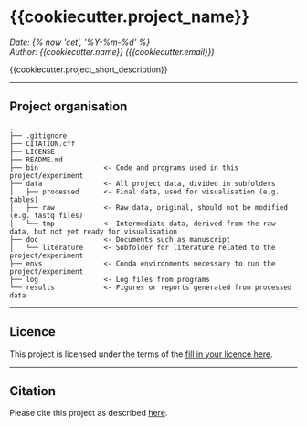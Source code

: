 # {{cookiecutter.project_name}}

_Date: {% now 'cet', '%Y-%m-%d' %}_  
_Author: {{cookiecutter.name}} ({{cookiecutter.email}})_

{{cookiecutter.project_short_description}}

---

## Project organisation

```
.
├── .gitignore
├── CITATION.cff
├── LICENSE
├── README.md
├── bin                <- Code and programs used in this project/experiment
├── data               <- All project data, divided in subfolders
│   ├── processed      <- Final data, used for visualisation (e.g. tables)
│   ├── raw            <- Raw data, original, should not be modified (e.g. fastq files)
│   └── tmp            <- Intermediate data, derived from the raw data, but not yet ready for visualisation
├── doc                <- Documents such as manuscript
│   └── literature     <- Subfolder for literature related to the project/experiment
├── envs               <- Conda environments necessary to run the project/experiment
├── log                <- Log files from programs
└── results            <- Figures or reports generated from processed data
```

---

## Licence

This project is licensed under the terms of the [fill in your licence here](LICENCE).

---

## Citation

Please cite this project as described [here](CITATION.cff).
